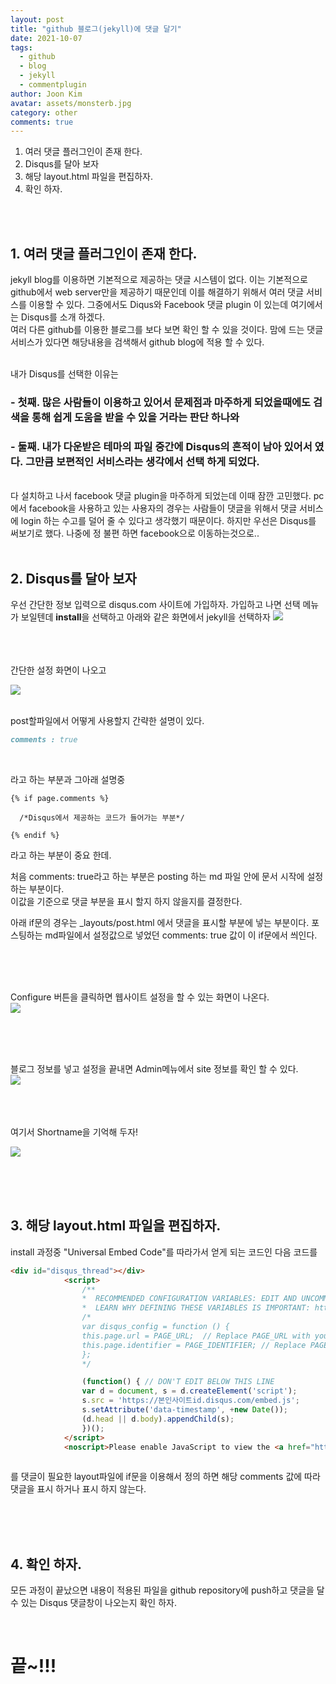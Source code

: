 ```yaml
---
layout: post
title: "github 블로그(jekyll)에 댓글 달기"
date: 2021-10-07
tags:
  - github
  - blog
  - jekyll
  - commentplugin
author: Joon Kim
avatar: assets/monsterb.jpg
category: other
comments: true
---
```


1. 여러 댓글 플러그인이 존재 한다. 
2. Disqus를 달아 보자 
3. 해당 layout.html 파일을 편집하자. 
4. 확인 하자. 

<br>
<br>


## 1. 여러 댓글 플러그인이 존재 한다. 
jekyll blog를 이용하면 기본적으로 제공하는 댓글 시스템이 없다. 
이는 기본적으로 github에서 web server만을 제공하기 때문인데 이를 해결하기 위해서 여러 댓글 서비스를 이용할 수 있다. 그중에서도 Diqus와 Facebook 댓글 plugin 이 있는데 여기에서는 Disqus를 소개 하겠다.  
여러 다른 github를 이용한 블로그를 보다 보면 확인 할 수 있을 것이다. 맘에 드는 댓글 서비스가 있다면 해당내용을 검색해서 github blog에 적용 할 수 있다.  

<br>
내가 Disqus를 선택한 이유는 

### - 첫째. 많은 사람들이 이용하고 있어서 문제점과 마주하게 되었을때에도 검색을 통해 쉽게 도움을 받을 수 있을 거라는 판단 하나와 

### - 둘째. 내가 다운받은 테마의 파일 중간에 Disqus의 흔적이 남아 있어서 였다. 그만큼 보편적인 서비스라는 생각에서 선택 하게 되었다. 

<br>
다 설치하고 나서 facebook 댓글 plugin을 마주하게 되었는데 이때 잠깐 고민했다. pc에서 facebook을 사용하고 있는 사용자의 경우는 사람들이 댓글을 위해서 댓글 서비스에 login 하는 수고를 덜어 줄 수 있다고 생각했기 때문이다. 하지만 우선은 Disqus를 써보기로 했다. 나중에 정 불편 하면 facebook으로 이동하는것으로.. 


<br>
<br>

## 2. Disqus를 달아 보자 
우선 간단한 정보 입력으로 disqus.com 사이트에 가입하자. 
가입하고 나면 선택 메뉴가 보일텐데 **install**을 선택하고 아래와 같은 화면에서 jekyll을 선택하자 
![](/assets/post/2021/10th/1007-install-comment-plugin/install_plugin_01.png)

<br>
<br>
<br>
간단한 설정 화면이 나오고 

![](../../../assets/post/2021/10th/1007-install-comment-plugin/install_plugin_02.png)


<br>
post할파일에서 어떻게 사용할지 간략한 설명이 있다. 

```md
comments : true 
```
<br>  

라고 하는 부분과  그아래 설명중  
```
{% if page.comments %}
  
  /*Disqus에서 제공하는 코드가 들어가는 부분*/

{% endif %}
```

라고 하는 부분이 중요 한데. 

처음 comments: true라고 하는 부분은 posting 하는 md 파일 안에 문서 시작에 설정하는 부분이다.  
이값을 기준으로 댓글 부분을 표시 할지 하지 않을지를 결정한다. 

아래 if문의 경우는 _layouts/post.html 에서 댓글을 표시할 부분에 넣는 부분이다. 포스팅하는 md파일에서 설정값으로 넣었던 comments: true 값이 이 if문에서 씌인다. 

<br>
<br>
<br>


Configure 버튼을 클릭하면 웹사이트 설정을 할 수 있는 화면이 나온다.  
![](../../../assets/post/2021/10th/1007-install-comment-plugin/install_plugin_03.png)


<br>
<br>
<br>

블로그 정보를 넣고 설정을 끝내면 Admin메뉴에서 site 정보를 확인 할 수 있다.  
![](../../../assets/post/2021/10th/1007-install-comment-plugin/install_plugin_04.png)


<br>
<br>
<br>
여기서 Shortname을 기억해 두자!  

![](../../../assets/post/2021/10th/1007-install-comment-plugin/install_plugin_05.png)






<br>
<br>
<br>

## 3. 해당 layout.html 파일을 편집하자. 

install 과정중 "Universal Embed Code"를 따라가서 얻게 되는 코드인 다음 코드를  

```html
<div id="disqus_thread"></div>
            <script>
                /**
                *  RECOMMENDED CONFIGURATION VARIABLES: EDIT AND UNCOMMENT THE SECTION BELOW TO INSERT DYNAMIC VALUES FROM YOUR PLATFORM OR CMS.
                *  LEARN WHY DEFINING THESE VARIABLES IS IMPORTANT: https://disqus.com/admin/universalcode/#configuration-variables    */
                /*
                var disqus_config = function () {
                this.page.url = PAGE_URL;  // Replace PAGE_URL with your page's canonical URL variable
                this.page.identifier = PAGE_IDENTIFIER; // Replace PAGE_IDENTIFIER with your page's unique identifier variable
                };
                */

                (function() { // DON'T EDIT BELOW THIS LINE
                var d = document, s = d.createElement('script');
                s.src = 'https://본인사이트id.disqus.com/embed.js';
                s.setAttribute('data-timestamp', +new Date());
                (d.head || d.body).appendChild(s);
                })();
            </script>
            <noscript>Please enable JavaScript to view the <a href="https://disqus.com/?ref_noscript">comments powered by Disqus.</a></noscript>    
        
```

를 댓글이 필요한 layout파일에 if문을 이용해서 정의 하면 해당 comments 값에 따라 댓글을 표시 하거나 표시 하지 않는다.  


<br>
<br>
<br>

## 4. 확인 하자. 

모든 과정이 끝났으면 내용이 적용된 파일을 github repository에 push하고 댓글을 달 수 있는 Disqus 댓글창이 나오는지 확인 하자.  

<br>

# 끝~!!! 


<br>
<br>
<br>
<br>
<br>
